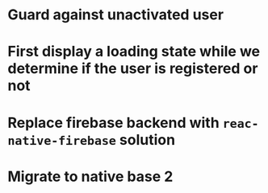# Guard against unactivated user
# First display a loading state while we determine if the user is registered or not
# Replace firebase backend with `reac-native-firebase` solution
# Migrate to native base 2